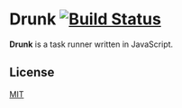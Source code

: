 # Drunk [![Build Status](https://travis-ci.org/arpinum-oss/drunk.svg?branch=master)](https://travis-ci.org/arpinum-oss/drunk)

**Drunk** is a task runner written in JavaScript.

## License

[MIT](LICENSE)
